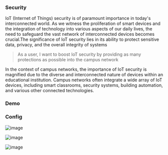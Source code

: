 ### Security 

IoT (Internet of Things) security is of paramount importance in today's interconnected world. As we witness the proliferation of smart devices and the integration of technology into various aspects of our daily lives, the need to safeguard the vast network of interconnected devices becomes crucial.The significance of IoT security lies in its ability to protect sensitive data, privacy, and the overall integrity of systems

> As a user, I want to boost IoT security by providing as many protections as possible into the campus network 

In the context of campus networks, the importance of IoT security is magnified due to the diverse and interconnected nature of devices within an educational institution. Campus networks often integrate a wide array of IoT devices, including smart classrooms, security systems, building automation, and various other connected technologies.

### Demo

### Config
![image](https://github.com/janek1842/NetCamps/assets/56090710/a0434cfb-34cf-44a8-bb1a-d69649befc2b)

![image](https://github.com/janek1842/NetCamps/assets/56090710/f8c901f4-bc22-417f-b49a-33c8dcd9d148)

![image](https://github.com/janek1842/NetCamps/assets/56090710/4d704f40-0467-47e8-b7a7-ccad031f3f78)



